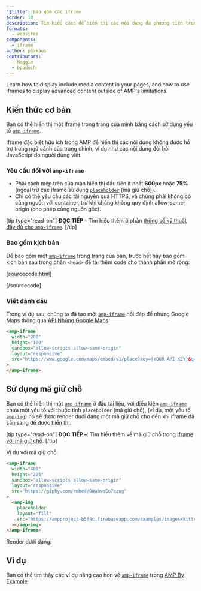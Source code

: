 ```yaml
---
'$title': Bao gồm các iframe
$order: 10
description: Tìm hiểu cách để hiển thị các nội dung đa phương tiện trong trang của bạn, và cách sử dụng iframe để hiển thị các nội dung nâng cao bên ngoài giới hạn của AMP.
formats:
  - websites
components:
  - iframe
author: pbakaus
contributors:
  - Meggin
  - bpaduch
---
```


Learn how to display include media content in your pages, and how to use iframes to display advanced content outside of AMP's limitations.

## Kiến thức cơ bản

Bạn có thể hiển thị một iframe trong trang của mình bằng cách sử dụng yếu tố [`amp-iframe`](../../../../documentation/components/reference/amp-iframe.md).

Iframe đặc biệt hữu ích trong AMP để hiển thị các nội dung không được hỗ trợ trong ngữ cảnh của trang chính, ví dụ như các nội dung đòi hỏi JavaScript do người dùng viết.

### Yêu cầu đối với `amp-iframe`

- Phải cách mép trên của màn hiển thị đầu tiên ít nhất **600px** hoặc **75%** (ngoại trừ các iframe sử dụng [`placeholder`](#using-placeholders) (mã giữ chỗ)).
- Chỉ có thể yêu cầu các tài nguyên qua HTTPS, và chúng phải không có cùng nguồn với container, trừ khi chúng không quy định allow-same-origin (cho phép cùng nguồn gốc).

[tip type="read-on"] **ĐỌC TIẾP** – Tìm hiểu thêm ở phần [thông số kỹ thuật đầy đủ cho `amp-iframe`](../../../../documentation/components/reference/amp-iframe.md). [/tip]

### Bao gồm kịch bản

Để bao gồm một [`amp-iframe`](../../../../documentation/components/reference/amp-iframe.md) trong trang của bạn, trước hết hãy bao gồm kịch bản sau trong phần `<head>` để tải thêm code cho thành phần mở rộng:

[sourcecode:html]

<script async custom-element="amp-iframe"
  src="https://cdn.ampproject.org/v0/amp-iframe-0.1.js"></script>

[/sourcecode]

### Viết đánh dấu

Trong ví dụ sau, chúng ta đã tạo một [`amp-iframe`](../../../../documentation/components/reference/amp-iframe.md) hồi đáp để nhúng Google Maps thông qua [API Nhúng Google Maps](https://developers.google.com/maps/documentation/embed/guide):

```html
<amp-iframe
  width="200"
  height="100"
  sandbox="allow-scripts allow-same-origin"
  layout="responsive"
  src="https://www.google.com/maps/embed/v1/place?key={YOUR API KEY}&q=europe"
>
</amp-iframe>
```

## Sử dụng mã giữ chỗ <a name="using-placeholders"></a>

Bạn có thể hiển thị một [`amp-iframe`](../../../../documentation/components/reference/amp-iframe.md) ở đầu tài liệu, với điều kiện [`amp-iframe`](../../../../documentation/components/reference/amp-iframe.md) chứa một yếu tố với thuộc tính `placeholder` (mã giữ chỗ), (ví dụ, một yếu tố [`amp-img`](../../../../documentation/components/reference/amp-img.md)) nó sẽ được render dưới dạng một mã giữ chỗ cho đến khi iframe đã sẵn sàng để được hiển thị.

[tip type="read-on"] **ĐỌC TIẾP –**: Tìm hiểu thêm về mã giữ chỗ trong [Iframe với mã giữ chỗ](../../../../documentation/components/reference/amp-iframe.md#iframe-with-placeholder). [/tip]

Ví dụ với mã giữ chỗ:

```html
<amp-iframe
  width="400"
  height="225"
  sandbox="allow-scripts allow-same-origin"
  layout="responsive"
  src="https://giphy.com/embed/OWabwoEn7ezug"
>
  <amp-img
    placeholder
    layout="fill"
    src="https://ampproject-b5f4c.firebaseapp.com/examples/images/kittens-biting.jpg"
  ></amp-img>
</amp-iframe>
```

Render dưới dạng:

<amp-iframe width="400" height="225" sandbox="allow-scripts allow-same-origin" layout="responsive" src="https://giphy.com/embed/OWabwoEn7ezug"><amp-img placeholder layout="fill" src="https://ampproject-b5f4c.firebaseapp.com/examples/images/kittens-biting.jpg"></amp-img></amp-iframe>

## Ví dụ

Bạn có thể tìm thấy các ví dụ nâng cao hơn về [`amp-iframe`](../../../../documentation/components/reference/amp-iframe.md) trong [AMP By Example](../../../../documentation/examples/documentation/amp-iframe.html).
